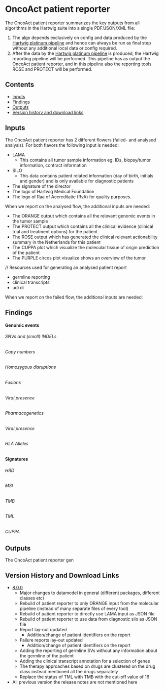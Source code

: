 # OncoAct patient reporter

The OncoAct patient reporter summarizes the key outputs from all algorithms in the Hartwig suite into a single PDF/JSON/XML file:

1. The algo depends exclusively on config and data produced by the [Hartwig platinum pipeline](https://github.com/hartwigmedical/platinum)
   and hence can always be run as final step without any additional local data or config required.
2. After the data by the [Hartwig platinum pipeline](https://github.com/hartwigmedical/platinum) is produced, the Hartwig reporting pipeline
   will be performed. This pipeline has as output the OncoAct patient reporter, and in this pipeline also the reporting tools ROSE and
   PROTECT will be performed.

## Contents

- [Inputs](#Inputs)
- [Findings](#Findings)
- [Outputs](#Outputs)
- [Version history and download links](#version-history-and-download-links)

## Inputs

The OncoAct patient reporter has 2 different flowers (failed- and analysed analysis). For both flavors the following input is needed:

- LAMA
    - This contains all tumor sample information eg. IDs, biopsy/tumor information, contract information
- SILO
    - This data contains patient related information (day of birth, initials and gender) and is only available for diagnostic patients
- The signature of the director
- The logo of Hartwig Medical Foundation
- The logo of Raa of Accreditatie (RvA) for quality purposes.

When we report on the analysed flow, the additional inputs are needed:

- The ORANGE output which contains all the relevant genomic events in the tumor sample
- The PROTECT output which contains all the clinical evidence (clinical trial and treatment options) for the patient
- The ROSE output which has generated the clinical relevant actionability summary in the Netherlands for this patient
- The CUPPA plot which visualize the molecular tissue of origin prediction of the patient
- The PURPLE circos plot visualize shows an overview of the tumor

// Resources used for generating an analysed patient report

- germline reporting
- clinical transcripts
- udi di

When we report on the failed flow, the additional inputs are needed:

## Findings

#### Genomic events

###### SNVs and (small) INDELs

###### Copy numbers

###### Homozygous disruptions

###### Fusions

###### Viral presence

###### Pharmacogenetics

###### Viral presence

###### HLA Alleles

#### Signatures

###### HRD

###### MSI

###### TMB

###### TML

###### CUPPA

## Outputs

The OncoAct patient reporter gen

## Version History and Download Links

- [8.0.0](https://github.com/hartwigmedical/oncoact/releases/tag/patient-reporter-8.0.0)
    - Major changes to datamodel in general (different packages, different classes etc)
    - Rebuild of patient reporter to only ORANGE input from the molecular pipeline (instead of many separate files of every tool)
    - Rebuild of patient reporter to directly use LAMA input as JSON file
    - Rebuild of patient reporter to use data from diagnostic silo as JSON file
    - Report lay-out updated
        - Addition/change of patient identifiers on the report
    - Failure reports lay-out updated
        - Addition/change of patient identifiers on the report
    - Adding the reporting of germline SVs without any information about the germline of the patient
    - Adding the clinical transcript annotation for a selection of genes
    - The therapy approaches based on drugs are clustered on the drug class instead mentioned all the
      drugs separately
    - Replace the status of TML with TMB with the cut-off value of 16
- All previous version the release notes are not mentioned here 